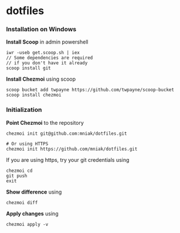 # dotfiles

### Installation on Windows
**Install Scoop** in admin powershell
```
iwr -useb get.scoop.sh | iex
// Some dependencies are required
// if you don't have it already
scoop install git
```

**Install Chezmoi** using scoop
```
scoop bucket add twpayne https://github.com/twpayne/scoop-bucket
scoop install chezmoi
```

### Initialization
**Point Chezmoi** to the repository
```
chezmoi init git@github.com:mniak/dotfiles.git

# Or using HTTPS
chezmoi init https://github.com/mniak/dotfiles.git
```
If you are using https, try your git credentials using
```
chezmoi cd
git push
exit
```

**Show difference** using
```
chezmoi diff
```
**Apply changes** using
```
chezmoi apply -v
```
